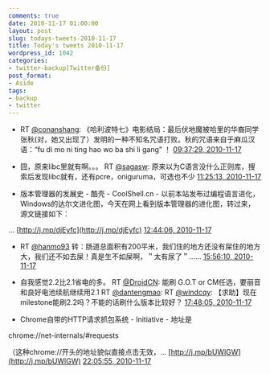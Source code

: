 ```yaml
---
comments: true
date: 2010-11-17 01:00:00
layout: post
slug: todays-tweets-2010-11-17
title: Today's tweets 2010-11-17
wordpress_id: 1042
categories:
- twitter-backup[Twitter备份]
post_format:
- Aside
tags:
- backup
- twitter
---
```





  * RT [@conanshang](http://twitter.com/conanshang): 《哈利波特七》电影结局：最后伏地魔被哈里的华裔同学张秋(对，她又出现了）发明的一种不知名咒语打败。秋的咒语来自于麻瓜汉语：“fu di mo ni ting hao wo ba shi li gang” ！ [09:37:29, 2010-11-17](http://twitter.com/gfrog/statuses/4709677296259072)





  * 囧，原来libc里就有啊。。。 RT [@sagasw](http://twitter.com/sagasw): 原来以为C语言没什么正则库，搜索后发现libc就有，还有pcre，oniguruma，可选也不少 [11:25:13, 2010-11-17](http://twitter.com/gfrog/statuses/4736790518829056)





  * 版本管理器的发展史 - 酷壳 - CoolShell.cn - 以前本站发布过编程语言进化，Windows的达尔文进化图，今天在网上看到版本管理器的进化图，转过来，源文链接如下：

... [http://j.mp/djEyfc](http://j.mp/djEyfc) [12:44:06, 2010-11-17](http://twitter.com/gfrog/statuses/4756641350164480)





  * RT [@hanmo93](http://twitter.com/hanmo93) 转：肠道总面积有200平米，我们住的地方还没有屎住的地方大，我们还不如去屎！真是生不如屎啊，＂太有尿了＂...... [15:56:10, 2010-11-17](http://twitter.com/gfrog/statuses/4804977109237760)





  * 自我感觉2.2比2.1省电的多。 RT [@DroidCN](http://twitter.com/DroidCN): 能刷 G.O.T or CM任选，要丽音和良好电池续航继续用2.1 RT [@dantengmao](http://twitter.com/dantengmao): RT [@windcqy](http://twitter.com/windcqy): 【求助】现在milestone能刷2.2吗？不能的话刷什么版本比较好？ [17:48:05, 2010-11-17](http://twitter.com/gfrog/statuses/4833142724632576)





  * Chrome自带的HTTP请求抓包系统 - Initiative - 地址是

chrome://net-internals/#requests

（这种chrome://开头的地址貌似直接点击无效，... [http://j.mp/bUWlGW](http://j.mp/bUWlGW) [22:05:55, 2010-11-17](http://twitter.com/gfrog/statuses/4898027651207168)




